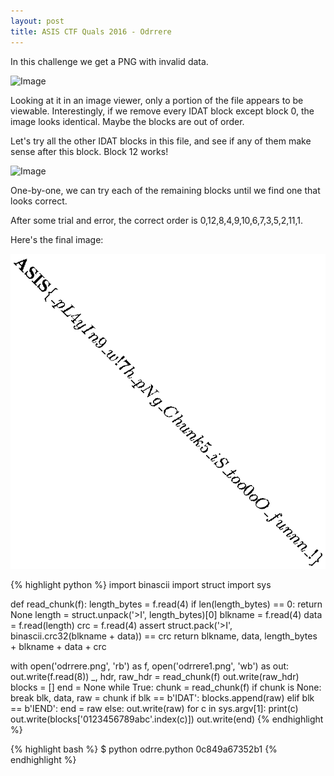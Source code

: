 ```yaml
---
layout: post
title: ASIS CTF Quals 2016 - Odrrere
---
```

In this challenge we get a PNG with invalid data.

![Image](/assets/odrrere-start.png)

Looking at it in an image viewer, only a portion of the file appears to be
viewable. Interestingly, if we remove every IDAT block except block 0, the
image looks identical. Maybe the blocks are out of order.

Let's try all the other IDAT blocks in this file, and see if any of them make
sense after this block. Block 12 works!

![Image](/assets/odrrere-progress.png)

One-by-one, we can try each of the remaining blocks until we find one that looks
correct.

After some trial and error, the correct order is 0,12,8,4,9,10,6,7,3,5,2,11,1.

Here's the final image:

![Image](/assets/odrrere-final.png)

{% highlight python %}
import binascii
import struct
import sys


def read_chunk(f):
    length_bytes = f.read(4)
    if len(length_bytes) == 0:
        return None
    length = struct.unpack('>I', length_bytes)[0]
    blkname = f.read(4)
    data = f.read(length)
    crc = f.read(4)
    assert struct.pack('>I', binascii.crc32(blkname + data)) == crc
    return blkname, data, length_bytes + blkname + data + crc


with open('odrrere.png', 'rb') as f, open('odrrere1.png', 'wb') as out:
    out.write(f.read(8))
    _, hdr, raw_hdr = read_chunk(f)
    out.write(raw_hdr)
    blocks = []
    end = None
    while True:
        chunk = read_chunk(f)
        if chunk is None:
            break
        blk, data, raw = chunk
        if blk == b'IDAT':
            blocks.append(raw)
        elif blk == b'IEND':
            end = raw
        else:
            out.write(raw)
    for c in sys.argv[1]:
        print(c)
        out.write(blocks['0123456789abc'.index(c)])
    out.write(end)
{% endhighlight %}

{% highlight bash %}
$ python odrre.python 0c849a67352b1
{% endhighlight %}
